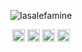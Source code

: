 <p align="center">
  <img src="https://github-readme-stats.vercel.app/api?username=lasalefamine&show_icons=true&count_private=true&hide=stars" alt="lasalefamine" /> 
  <!--img src="https://github-readme-stats.vercel.app/api/top-langs/?username=lasalefamine&layout=compact&theme=dracula" alt="lasalefamine" /--> 
</p>

<p align="center">
 <a href="https://twitter.com/lasalefamine" target="blank"><img align="center" src="https://cdn.jsdelivr.net/npm/simple-icons@3.0.1/icons/twitter.svg" alt="lasalefamine" height="20" width="20" /></a>
 <a href="https://linkedin.com/in/alessioocchipinti" target="blank"><img align="center" src="https://cdn.jsdelivr.net/npm/simple-icons@3.0.1/icons/linkedin.svg" alt="alessioocchipinti" height="20" width="20" /></a>
 <a href="https://medium.com/@lasalefamine" target="blank"><img align="center" src="https://cdn.jsdelivr.net/npm/simple-icons@3.0.1/icons/medium.svg" alt="@lasalefamine" height="20" width="20" /></a>
 <a href="https://stackoverflow.com/users/5460827/lasalefamine" target="blank"><img align="center" src="https://cdn.jsdelivr.net/npm/simple-icons@3.0.1/icons/stackoverflow.svg" alt="@lasalefamine" height="20" width="20" /></a>
</p>
